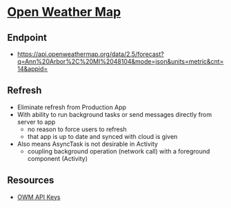 # [Open Weather Map](https://openweathermap.org/api)

## Endpoint

- https://api.openweathermap.org/data/2.5/forecast?q=Ann%20Arbor%2C%20MI%2048104&mode=json&units=metric&cnt=14&appid=

## Refresh

- Eliminate refresh from Production App
- With ability to run background tasks or send messages directly from server to app
  - no reason to force users to refresh
  - that app is up to date and synced with cloud is given
- Also means AsyncTask is not desirable in Activity
  - coupling background operation (network call) with a foreground component (Activity)

## Resources

- [OWM API Keys](https://home.openweathermap.org/api_keys)

